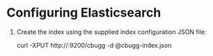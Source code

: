 # Configuring Elasticsearch

1.  Create the index using the supplied index configuration JSON file:

    curl -XPUT http://<elasticsearch hostname>:9200/cbugg -d @cbugg-index.json
